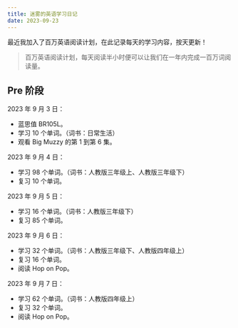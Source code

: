 ```yaml
---
title: 迷雾的英语学习日记
date: 2023-09-23
---
```


最近我加入了百万英语阅读计划，在此记录每天的学习内容，按天更新！

> 百万英语阅读计划，每天阅读半小时便可以让我们在一年内完成一百万词阅读量。

## Pre 阶段

2023 年 9 月 3 日：

- 蓝思值 BR105L。
- 学习 10 个单词。（词书：日常生活）
- 观看 Big Muzzy 的第 1 到第 6 集。

2023 年 9 月 4 日：

- 学习 98 个单词。（词书：人教版三年级上、人教版三年级下）
- 复习 10 个单词。

2023 年 9 月 5 日：

- 学习 16 个单词。（词书：人教版三年级下）
- 复习 85 个单词。

2023 年 9 月 6 日：

- 学习 32 个单词。（词书：人教版三年级下、人教版四年级上）
- 复习 16 个单词。
- 阅读 Hop on Pop。

2023 年 9 月 7 日：

- 学习 62 个单词。（词书：人教版四年级上）
- 复习 32 个单词。
- 阅读 Hop on Pop。
